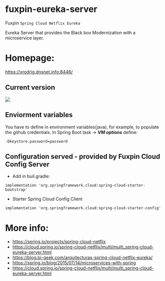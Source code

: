 # fuxpin-eureka-server

Fuxpin ``Spring Cloud Netflix Eureka``

Eureka Server that provides the Black box Modernization with a microservice layer.

# Homepage:

https://xrodrig.dnsnet.info:8446/

## Current version
![](https://img.shields.io/badge/fuxpin%20legacy%20ventas%20rol%20microservice-0.0.1-blue)

## Enviorment variables
You have to define in environment variables(java), for example, to populate the github credentials. In Spring Boot task -> ***VM options*** define:

````
-Dkeystore.password=password 
````

## Configuration served - provided by Fuxpin Cloud Config Server 

* Add in buil.gradle:
````
implementation 'org.springframework.cloud:spring-cloud-starter-bootstrap'
````
* Starter Spring Cloud Config Client
````
implementation 'org.springframework.cloud:spring-cloud-starter-config'
````

# More info:
* https://spring.io/projects/spring-cloud-netflix
* https://cloud.spring.io/spring-cloud-netflix/multi/multi_spring-cloud-eureka-server.html
* https://blog.bi-geek.com/arquitecturas-spring-cloud-netflix-eureka/
* https://spring.io/blog/2015/07/14/microservices-with-spring
* https://cloud.spring.io/spring-cloud-netflix/multi/multi_spring-cloud-eureka-server.html

